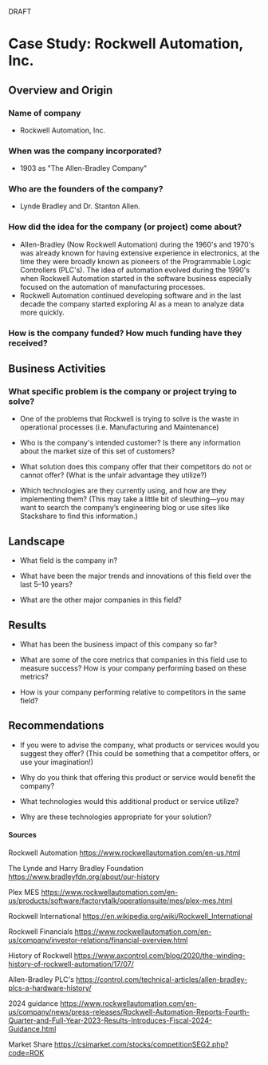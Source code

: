 DRAFT

# Case Study: Rockwell Automation, Inc.

## Overview and Origin

### **Name of company** 
* Rockwell Automation, Inc.

### **When was the company incorporated?**
* 1903 as "The Allen-Bradley Company"

### **Who are the founders of the company?**
* Lynde Bradley and Dr. Stanton Allen.

### **How did the idea for the company (or project) come about?**
* Allen-Bradley (Now Rockwell Automation) during the 1960's and 1970's was already known for having extensive experience in electronics, at the time they were broadly known as pioneers of the Programmable Logic Controllers (PLC's). The idea of automation evolved during the 1990's when Rockwell Automation started in the software business especially focused on the automation of manufacturing processes.
* Rockwell Automation continued developing software and in the last decade the company started exploring AI as a mean to analyze data more quickly.

### **How is the company funded? How much funding have they received?**

## Business Activities

### **What specific problem is the company or project trying to solve?**
* One of the problems that Rockwell is trying to solve is the waste in operational processes (i.e. Manufacturing and Maintenance)

* Who is the company's intended customer? Is there any information about the market size of this set of customers?

* What solution does this company offer that their competitors do not or cannot offer? (What is the unfair advantage they utilize?)

* Which technologies are they currently using, and how are they implementing them? (This may take a little bit of sleuthing&mdash;you may want to search the company’s engineering blog or use sites like Stackshare to find this information.)

## Landscape

* What field is the company in?

* What have been the major trends and innovations of this field over the last 5&ndash;10 years?

* What are the other major companies in this field?

## Results

* What has been the business impact of this company so far?

* What are some of the core metrics that companies in this field use to measure success? How is your company performing based on these metrics?

* How is your company performing relative to competitors in the same field?

## Recommendations

* If you were to advise the company, what products or services would you suggest they offer? (This could be something that a competitor offers, or use your imagination!)

* Why do you think that offering this product or service would benefit the company?

* What technologies would this additional product or service utilize?

* Why are these technologies appropriate for your solution?

#### Sources

Rockwell Automation https://www.rockwellautomation.com/en-us.html

The Lynde and Harry Bradley Foundation https://www.bradleyfdn.org/about/our-history

Plex MES https://www.rockwellautomation.com/en-us/products/software/factorytalk/operationsuite/mes/plex-mes.html

Rockwell International https://en.wikipedia.org/wiki/Rockwell_International

Rockwell Financials https://www.rockwellautomation.com/en-us/company/investor-relations/financial-overview.html

History of Rockwell https://www.axcontrol.com/blog/2020/the-winding-history-of-rockwell-automation/17/07/

Allen-Bradley PLC's https://control.com/technical-articles/allen-bradley-plcs-a-hardware-history/

2024 guidance https://www.rockwellautomation.com/en-us/company/news/press-releases/Rockwell-Automation-Reports-Fourth-Quarter-and-Full-Year-2023-Results-Introduces-Fiscal-2024-Guidance.html

Market Share https://csimarket.com/stocks/competitionSEG2.php?code=ROK

